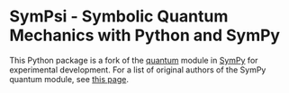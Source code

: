 SymPsi - Symbolic Quantum Mechanics with Python and SymPy
=========================================================

This Python package is a fork of the [quantum](https://github.com/sympy/sympy/tree/master/sympy/physics/quantum) module in [SymPy](http://www.sympy.org) for experimental development. For a list of original authors of the SymPy quantum module, see [this page](https://github.com/sympy/sympy/commits/master/sympy/physics/quantum).

